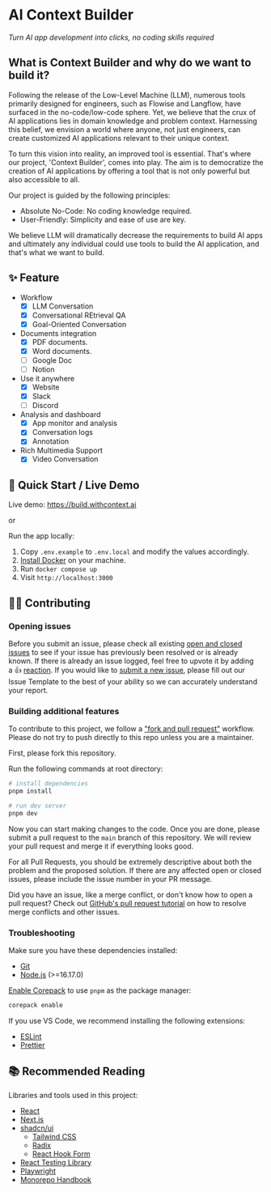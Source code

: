 # AI Context Builder

_Turn AI app development into clicks, no coding skills required_

## What is Context Builder and why do we want to build it?

Following the release of the Low-Level Machine (LLM), numerous tools primarily designed for engineers, such as Flowise and Langflow, have surfaced in the no-code/low-code sphere. Yet, we believe that the crux of AI applications lies in domain knowledge and problem context. Harnessing this belief, we envision a world where anyone, not just engineers, can create customized AI applications relevant to their unique context.

To turn this vision into reality, an improved tool is essential. That's where our project, 'Context Builder', comes into play. The aim is to democratize the creation of AI applications by offering a tool that is not only powerful but also accessible to all.

Our project is guided by the following principles:

- Absolute No-Code: No coding knowledge required.
- User-Friendly: Simplicity and ease of use are key.

We believe LLM will dramatically decrease the requirements to build AI apps and ultimately any individual could use tools to build the AI application, and that's what we want to build.


## ✨ Feature

- Workflow
  - [x] LLM Conversation
  - [x] Conversational REtrieval QA
  - [x] Goal-Oriented Conversation
- Documents integration
  - [x] PDF documents.
  - [x] Word documents.
  - [ ] Google Doc
  - [ ] Notion
- Use it anywhere
  - [x] Website
  - [x] Slack
  - [ ] Discord
- Analysis and dashboard
  - [x] App monitor and analysis
  - [x] Conversation logs
  - [x] Annotation
- Rich Multimedia Support
  - [x] Video Conversation

## 🚀 Quick Start / Live Demo

Live demo: https://build.withcontext.ai

or

Run the app locally:

1. Copy `.env.example` to `.env.local` and modify the values accordingly.
2. [Install Docker](https://docs.docker.com/get-docker/) on your machine.
3. Run `docker compose up`
4. Visit `http://localhost:3000`

## 🧑‍💻 Contributing

### Opening issues

Before you submit an issue, please check all existing [open and closed issues](https://github.com/withcontext-ai/builder/issues) to see if your issue has previously been resolved or is already known. If there is already an issue logged, feel free to upvote it by adding a 👍 [reaction](https://github.com/blog/2119-add-reactions-to-pull-requests-issues-and-comments). If you would like to [submit a new issue](https://github.com/withcontext-ai/builder/issues/new/choose), please fill out our Issue Template to the best of your ability so we can accurately understand your report.


### Building additional features

To contribute to this project, we follow a ["fork and pull request"](https://docs.github.com/en/get-started/quickstart/contributing-to-projects) workflow. Please do not try to push directly to this repo unless you are a maintainer.

First, please fork this repository.

Run the following commands at root directory:

```bash
# install dependencies
pnpm install

# run dev server
pnpm dev
```

Now you can start making changes to the code. Once you are done, please submit a pull request to the `main` branch of this repository. We will review your pull request and merge it if everything looks good.

For all Pull Requests, you should be extremely descriptive about both the problem and the proposed solution. If there are any affected open or closed issues, please include the issue number in your PR message.

Did you have an issue, like a merge conflict, or don't know how to open a pull request? Check out [GitHub's pull request tutorial](https://docs.github.com/en/pull-requests/collaborating-with-pull-requests) on how to resolve merge conflicts and other issues. 

### Troubleshooting

Make sure you have these dependencies installed:

- [Git](https://git-scm.com/downloads)
- [Node.js](https://nodejs.org/en/download/) (>=16.17.0)

[Enable Corepack](https://pnpm.io/installation#using-corepack) to use `pnpm` as the package manager:

```bash
corepack enable
```

If you use VS Code, we recommend installing the following extensions:

- [ESLint](https://marketplace.visualstudio.com/items?itemName=dbaeumer.vscode-eslint)
- [Prettier](https://marketplace.visualstudio.com/items?itemName=esbenp.prettier-vscode)

## 📚 Recommended Reading

Libraries and tools used in this project:

- [React](https://react.dev/learn)
- [Next.js](https://nextjs.org/docs)
- [shadcn/ui](https://ui.shadcn.com/)
  - [Tailwind CSS](https://tailwindcss.com/)
  - [Radix](https://www.radix-ui.com/)
  - [React Hook Form](https://react-hook-form.com/)
- [React Testing Library](https://testing-library.com/docs/react-testing-library/intro/)
- [Playwright](https://playwright.dev/docs/writing-tests)
- [Monorepo Handbook](https://turbo.build/repo/docs/handbook)
